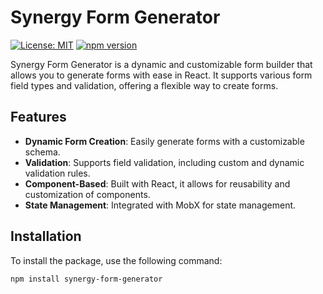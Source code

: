 # Synergy Form Generator

[![License: MIT](https://img.shields.io/badge/License-MIT-yellow.svg)](https://opensource.org/licenses/MIT)
[![npm version](https://badge.fury.io/js/synergy-form-generator.svg)](https://badge.fury.io/js/synergy-form-generator)

Synergy Form Generator is a dynamic and customizable form builder that allows you to generate forms with ease in React. It supports various form field types and validation, offering a flexible way to create forms.

## Features

- **Dynamic Form Creation**: Easily generate forms with a customizable schema.
- **Validation**: Supports field validation, including custom and dynamic validation rules.
- **Component-Based**: Built with React, it allows for reusability and customization of components.
- **State Management**: Integrated with MobX for state management.

## Installation

To install the package, use the following command:

```bash
npm install synergy-form-generator
```
